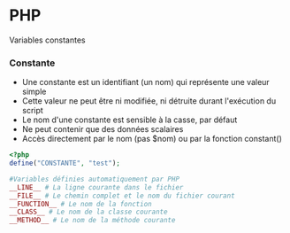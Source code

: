 # PHP
Variables constantes

### Constante

- Une constante est un identifiant (un nom) qui représente une valeur simple
- Cette valeur ne peut être ni modifiée, ni détruite durant l'exécution du script
- Le nom d'une constante est sensible à la casse, par défaut
- Ne peut contenir que des données scalaires
- Accès directement par le nom (pas $nom) ou par la fonction constant()

```php
<?php
define("CONSTANTE", "test");

#Variables définies automatiquement par PHP
__LINE__ # La ligne courante dans le fichier
__FILE__ # Le chemin complet et le nom du fichier courant
__FUNCTION__ # Le nom de la fonction
__CLASS__ # Le nom de la classe courante
__METHOD__ # Le nom de la méthode courante
```